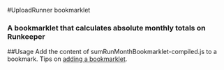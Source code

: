 #UploadRunner bookmarklet
### A bookmarklet that calculates absolute monthly totals on Runkeeper

##Usage
Add the content of sumRunMonthBookmarklet-compiled.js to a bookmark. Tips on [adding a bookmarklet](http://www.google.com/search?btnG=1&pws=0&q=adding+a+bookmarklet).